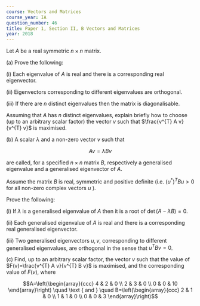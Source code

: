 ```yaml
---
course: Vectors and Matrices
course_year: IA
question_number: 46
title: Paper 1, Section II, B Vectors and Matrices
year: 2018
---
```




Let $A$ be a real symmetric $n \times n$ matrix.

(a) Prove the following:

(i) Each eigenvalue of $A$ is real and there is a corresponding real eigenvector.

(ii) Eigenvectors corresponding to different eigenvalues are orthogonal.

(iii) If there are $n$ distinct eigenvalues then the matrix is diagonalisable.

Assuming that $A$ has $n$ distinct eigenvalues, explain briefly how to choose (up to an arbitrary scalar factor) the vector $v$ such that $\frac{v^{T} A v}{v^{T} v}$ is maximised.

(b) A scalar $\lambda$ and a non-zero vector $v$ such that

$$A v=\lambda B v$$

are called, for a specified $n \times n$ matrix $B$, respectively a generalised eigenvalue and a generalised eigenvector of $A$.

Assume the matrix $B$ is real, symmetric and positive definite (i.e. $\left(u^{*}\right)^{T} B u>0$ for all non-zero complex vectors $u$ ).

Prove the following:

(i) If $\lambda$ is a generalised eigenvalue of $A$ then it is a root of $\operatorname{det}(A-\lambda B)=0$.

(ii) Each generalised eigenvalue of $A$ is real and there is a corresponding real generalised eigenvector.

(iii) Two generalised eigenvectors $u, v$, corresponding to different generalised eigenvalues, are orthogonal in the sense that $u^{T} B v=0$.

(c) Find, up to an arbitrary scalar factor, the vector $v$ such that the value of $F(v)=\frac{v^{T} A v}{v^{T} B v}$ is maximised, and the corresponding value of $F(v)$, where

$$A=\left(\begin{array}{ccc}
4 & 2 & 0 \\
2 & 3 & 0 \\
0 & 0 & 10
\end{array}\right) \quad \text { and } \quad B=\left(\begin{array}{ccc}
2 & 1 & 0 \\
1 & 1 & 0 \\
0 & 0 & 3
\end{array}\right)$$